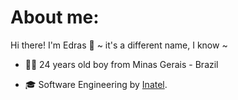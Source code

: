 # About me:
Hi there! I'm Edras 👋 ~ it's a different name, I know ~ 
 
  - 👦🏻 24 years old boy from Minas Gerais - Brazil 
  
  - 🎓 Software Engineering by [Inatel](https://inatel.br).
